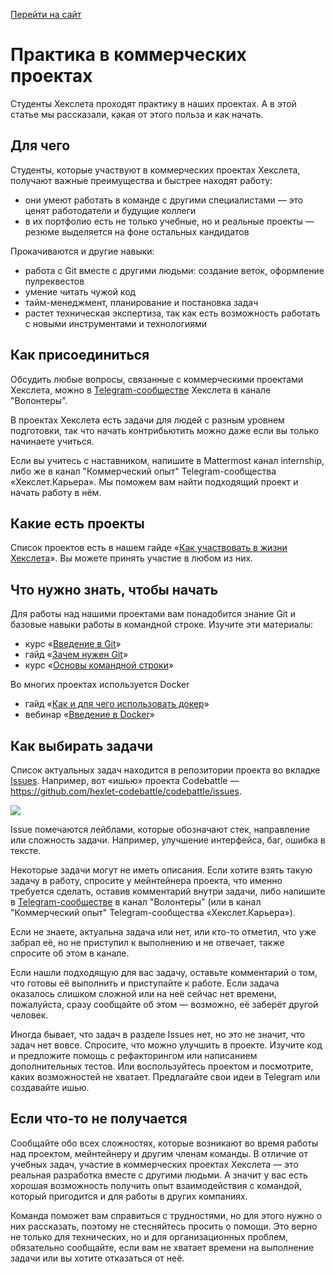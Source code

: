 [Перейти на сайт](https://ru.hexlet.io)

# Практика в коммерческих проектах

Студенты Хекслета проходят практику в наших проектах. А в этой статье мы рассказали, какая от этого польза и как начать.

## Для чего

Студенты, которые участвуют в коммерческих проектах Хекслета, получают важные преимущества и быстрее находят работу:

* они умеют работать в команде с другими специалистами — это ценят работодатели и будущие коллеги
* в их портфолио есть не только учебные, но и реальные проекты — резюме выделяется на фоне остальных кандидатов

Прокачиваются и другие навыки:

* работа с Git вместе с другими людьми: создание веток, оформление пулреквестов
* умение читать чужой код
* тайм-менеджмент, планирование и постановка задач
* растет техническая экспертиза, так как есть возможность работать с новыми инструментами и технологиями

## Как присоединиться

Обсудить любые вопросы, связанные с коммерческими проектами Хекслета, можно в [Telegram-сообществе](https://help.hexlet.io/article/20443) Хекслета в канале "Волонтеры".

В проектах Хекслета есть задачи для людей с разным уровнем подготовки, так что начать контрибьютить можно даже если вы только начинаете учиться.

Если вы учитесь с наставником, напишите в Mattermost канал internship, либо же в канал "Коммерческий опыт" Telegram-сообщества «Хекслет.Карьера». Мы поможем вам найти подходящий проект и начать работу в нём.

## Какие есть проекты

Список проектов есть в нашем гайде «[Как участвовать в жизни Хекслета](https://guides.hexlet.io/how-to-be-a-helpful-for-the-hexlet-community/#%D0%BE%D1%82%D0%BA%D1%80%D1%8B%D1%82%D1%8B%D0%B5-%D0%BF%D1%80%D0%BE%D0%B5%D0%BA%D1%82%D1%8B-github)». Вы можете принять участие в любом из них.

## Что нужно знать, чтобы начать

Для работы над нашими проектами вам понадобится знание Git и базовые навыки работы в командной строке. Изучите эти материалы:

* курс «[Введение в Git](https://ru.hexlet.io/courses/intro_to_git)»
* гайд «[Зачем нужен Git](https://guides.hexlet.io/git-guide/)»
* курс «[Основы командной строки](https://ru.hexlet.io/courses/cli-basics)»

Во многих проектах используется Docker

* гайд «[Как и для чего использовать докер](https://guides.hexlet.io/docker/)»
* вебинар «[Введение в Docker](https://www.youtube.com/watch?v=dfXuTTV6TVo)»

## Как выбирать задачи

Список актуальных задач находится в репозитории проекта во вкладке [Issues](https://guides.github.com/features/issues/). Например, вот «ишью» проекта Codebattle — <https://github.com/hexlet-codebattle/codebattle/issues>.

![](https://files.carrotquest.app/knowledge-bases-images/articles/64033/64033-1738326229716-d08m18mx.png)

Issue помечаются лейблами, которые обозначают стек, направление или сложность задачи. Например, улучшение интерфейса, баг, ошибка в тексте.

Некоторые задачи могут не иметь описания. Если хотите взять такую задачу в работу, спросите у мейнтейнера проекта, что именно требуется сделать, оставив комментарий внутри задачи, либо напишите в [Telegram-сообществе](https://help.hexlet.io/article/20443) в канал "Волонтеры" (или в канал "Коммерческий опыт" Telegram-сообщества «Хекслет.Карьера»).

Если не знаете, актуальна задача или нет, или кто-то отметил, что уже забрал её, но не приступил к выполнению и не отвечает, также спросите об этом в канале.

Если нашли подходящую для вас задачу, оставьте комментарий о том, что готовы её выполнить и приступайте к работе. Если задача оказалось слишком сложной или на неё сейчас нет времени, пожалуйста, сразу сообщайте об этом — возможно, её заберёт другой человек.

Иногда бывает, что задач в разделе Issues нет, но это не значит, что задач нет вовсе. Спросите, что можно улучшить в проекте. Изучите код и предложите помощь с рефакторингом или написанием дополнительных тестов. Или воспользуйтесь проектом и посмотрите, каких возможностей не хватает. Предлагайте свои идеи в Telegram или создавайте ишью.

## Если что-то не получается

Сообщайте обо всех сложностях, которые возникают во время работы над проектом, мейнтейнеру и другим членам команды. В отличие от учебных задач, участие в коммерческих проектах Хекслета — это реальная разработка вместе с другими людьми. А значит у вас есть хорошая возможность получить опыт взаимодействия с командой, который пригодится и для работы в других компаниях.

Команда поможет вам справиться с трудностями, но для этого нужно о них рассказать, поэтому не стесняйтесь просить о помощи. Это верно не только для технических, но и для организационных проблем, обязательно сообщайте, если вам не хватает времени на выполнение задачи или вы хотите отказаться от неё.
